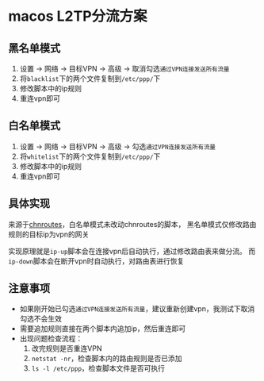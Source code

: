 # macos L2TP分流方案

## 黑名单模式

1. 设置 -> 网络 -> 目标VPN -> 高级 -> 取消勾选`通过VPN连接发送所有流量`
2. 将`blacklist`下的两个文件复制到`/etc/ppp/`下
3. 修改脚本中的ip规则
4. 重连vpn即可

## 白名单模式

1. 设置 -> 网络 -> 目标VPN -> 高级 -> 勾选`通过VPN连接发送所有流量`
2. 将`whitelist`下的两个文件复制到`/etc/ppp/`下
3. 修改脚本中的ip规则
4. 重连vpn即可

## 具体实现
来源于[chnroutes](https://github.com/fivesheep/chnroutes)，白名单模式未改动chnroutes的脚本，
黑名单模式仅修改路由规则的目标ip为vpn的网关

实现原理就是`ip-up`脚本会在连接vpn后自动执行，通过修改路由表来做分流。
而`ip-down`脚本会在断开vpn时自动执行，对路由表进行恢复

## 注意事项

- 如果刚开始已勾选`通过VPN连接发送所有流量`，建议重新创建vpn，我测试下取消勾选不会生效
- 需要追加规则直接在两个脚本内追加ip，然后重连即可
- 出现问题检查流程：
  1. 改完规则是否重连VPN
  2. `netstat -nr`，检查脚本内的路由规则是否已添加
  3. `ls -l /etc/ppp`，检查脚本文件是否可执行
